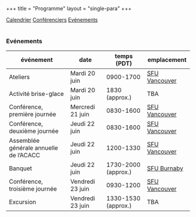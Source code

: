 +++
title = "Programme"
layout = "single-para"
+++

<div class="program expanded button-group">
  <a href="../schedule" class="button">Calendrier</a>
  <a href="../speakers" class="button">Conférenciers</a>
  <a href="../events" class="button active">Evénements</a>
</div>
<br />

### Evénements

| événement | date | temps (PDT) | emplacement|
|------|-------|-------|-------|
|Ateliers|Mardi 20 juin|0900-1700|[SFU Vancouver](http://www.sfu.ca/campuses/vancouver.html)|
|Activité brise-glace|Mardi 20 juin|1830 (approx.)|TBA|
|Conférence, première journée|Mercredi 21 juin|0830-1600|[SFU Vancouver](http://www.sfu.ca/campuses/vancouver.html)|
|Conférence, deuxième journée|Jeudi 22 juin|0830-1600|[SFU Vancouver](http://www.sfu.ca/campuses/vancouver.html)|
|Assemblée générale annuelle de l’ACACC|Jeudi 22 juin|1200-1330|[SFU Vancouver](http://www.sfu.ca/campuses/vancouver.html)|
|Banquet|Jeudi 22 juin|1730-2000 (approx.)|[SFU Burnaby](http://www.sfu.ca/campuses/burnaby.html)|
|Conférence, troisième journée|Vendredi 23 juin|0930-1200|[SFU Vancouver](http://www.sfu.ca/campuses/vancouver.html)|
|Excursion|Vendredi 23 juin|1330-1530 (approx.)|TBA|
